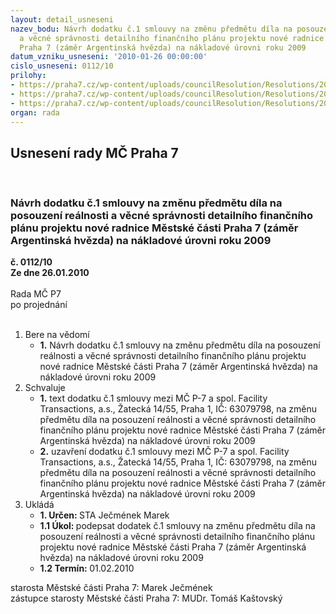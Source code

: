 ```yaml
---
layout: detail_usneseni
nazev_bodu: Návrh dodatku č.1 smlouvy na změnu předmětu díla na posouzení reálnosti
  a věcné správnosti detailního finančního plánu projektu nové radnice Městské části
  Praha 7 (záměr Argentinská hvězda) na nákladové úrovni roku 2009
datum_vzniku_usneseni: '2010-01-26 00:00:00'
cislo_usneseni: 0112/10
prilohy:
- https://praha7.cz/wp-content/uploads/councilResolution/Resolutions/20800/4-smlouva_re%c3%a1lnost_rozpo%c4%8dtu_arg_hv%c4%9bzda.doc
- https://praha7.cz/wp-content/uploads/councilResolution/Resolutions/20800/4-podpisy.doc
- https://praha7.cz/wp-content/uploads/councilResolution/Resolutions/20800/4-smlouva_real_rozp_vltav_dodatek_%c4%8d._1.doc
organ: rada
---
```

<div id="ucUsn_pList" class="usn">
	<span><h2>Usnesení rady MČ Praha 7 </h2>
<br></span><div class="standBody">
<span><h3>Návrh dodatku č.1 smlouvy na změnu předmětu díla na posouzení reálnosti a věcné správnosti detailního finančního plánu projektu nové radnice Městské části Praha 7 (záměr Argentinská hvězda) na nákladové úrovni roku 2009</h3></span><div class="center">
		<strong>č. 0112/10</strong><br>
	</div>
<div class="center">
		<strong>Ze dne 26.01.2010</strong><br><br>
	</div>Rada MČ P7<br> po projednání<br><br><ol>
<li>Bere na vědomí<ul><li>
<strong>1.</strong> Návrh dodatku č.1 smlouvy na změnu předmětu díla na posouzení reálnosti a věcné správnosti detailního finančního plánu projektu nové radnice Městské části Praha 7 (záměr Argentinská hvězda) na nákladové úrovni roku 2009</li></ul>
</li>
<li>Schvaluje<ul>
<li>
<strong>1.</strong> text dodatku č.1 smlouvy mezi MČ P-7 a spol. Facility Transactions, a.s., Žatecká 14/55, Praha 1, IČ: 63079798, na změnu předmětu díla na posouzení reálnosti a věcné správnosti detailního finančního plánu projektu nové radnice Městské části Praha 7 (záměr Argentinská hvězda) na nákladové úrovni roku 2009</li>
<li>
<strong>2.</strong> uzavření dodatku č.1 smlouvy mezi MČ P-7 a spol. Facility Transactions, a.s., Žatecká 14/55, Praha 1, IČ: 63079798, na změnu předmětu díla na posouzení reálnosti a věcné správnosti detailního finančního plánu projektu nové radnice Městské části Praha 7 (záměr Argentinská hvězda) na nákladové úrovni roku 2009</li>
</ul>
</li>
<li>Ukládá<ul>
<li>
<strong>1. Určen: </strong>STA Ječmének Marek</li>
<li>
<strong>1.1 Úkol: </strong>podepsat dodatek č.1 smlouvy na změnu předmětu díla na posouzení reálnosti a věcné správnosti detailního finančního plánu projektu nové radnice Městské části Praha 7 (záměr Argentinská hvězda) na nákladové úrovni roku 2009 </li>
<li>
<strong>1.2 Termín: </strong>01.02.2010</li>
</ul>
</li>
</ol>starosta Městské části Praha 7: Marek Ječmének<br>zástupce starosty Městské části Praha 7: MUDr. Tomáš Kaštovský 
</div>
</div>